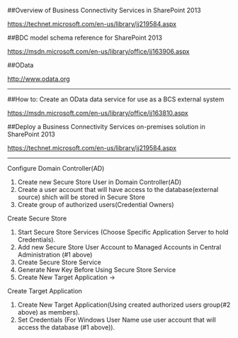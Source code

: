 ##Overview of Business Connectivity Services in SharePoint 2013

https://technet.microsoft.com/en-us/library/jj219584.aspx

##BDC model schema reference for SharePoint 2013

https://msdn.microsoft.com/en-us/library/office/jj163906.aspx

##OData

http://www.odata.org

---------------------------------------------------------------------

##How to: Create an OData data service for use as a BCS external system

https://msdn.microsoft.com/en-us/library/office/jj163810.aspx

##Deploy a Business Connectivity Services on-premises solution in SharePoint 2013

https://technet.microsoft.com/en-us/library/jj219584.aspx


---------------------------------------------------------------------

Configure Domain Controller(AD)

1. Create new Secure Store User in Domain Controller(AD)
2. Create a user account that will have access to the database(external source) shich will be stored in Secure Store
3. Create group of authorized users(Credential Owners)

Create Secure Store

1. Start Secure Store Services (Choose Specific Application Server to hold Credentials).
2. Add new Secure Store User Account to Managed Accounts in Central Administration (#1 above)
3. Create Secure Store Service
4. Generate New Key Before Using Secure Store Service
5. Create New Target Application ->


Create Target Application

1. Create New Target Application(Using created authorized users group(#2 above) as members).
2. Set Credentials (For Windows User Name use user account that will access the database (#1 above)).










